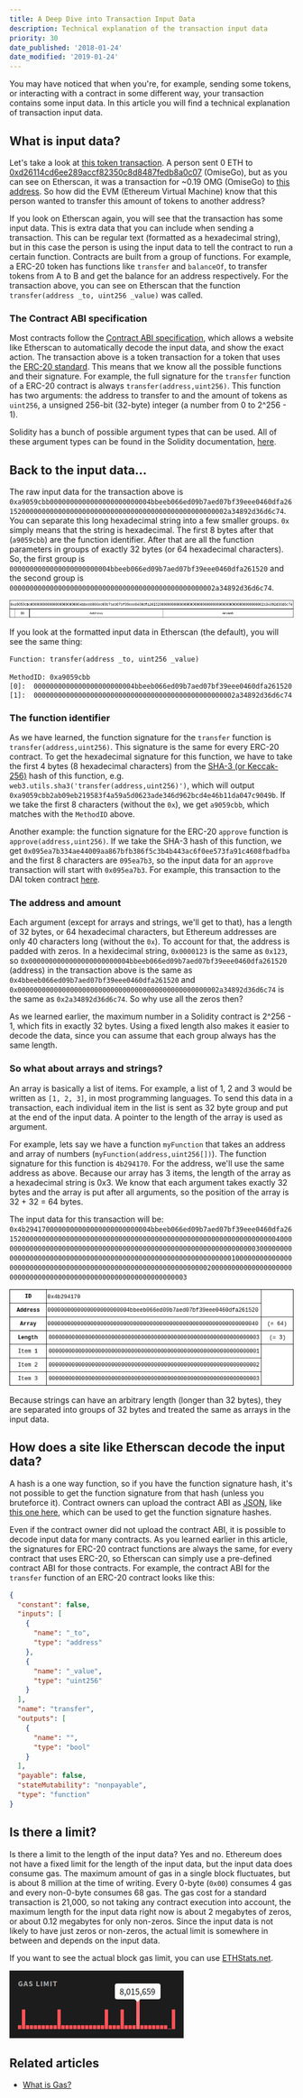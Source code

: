 ```yaml
---
title: A Deep Dive into Transaction Input Data
description: Technical explanation of the transaction input data
priority: 30
date_published: '2018-01-24'
date_modified: '2019-01-24'
---
```


You may have noticed that when you're, for example, sending some tokens, or interacting with a contract in some different way, your transaction contains some input data. In this article you will find a technical explanation of transaction input data.

## What is input data?

Let's take a look at [this token transaction](https://etherscan.io/tx/0xa0d13ee62d9013ec0d704abe746e3e0fc1822771b8a039db0926d831971fa157). A person sent 0 ETH to [0xd26114cd6ee289accf82350c8d8487fedb8a0c07](https://etherscan.io/address/0xd26114cd6ee289accf82350c8d8487fedb8a0c07) (OmiseGo), but as you can see on Etherscan, it was a transaction for ~0.19 OMG (OmiseGo) to [this address](https://etherscan.io/address/0x4bbeeb066ed09b7aed07bf39eee0460dfa261520). So how did the EVM (Ethereum Virtual Machine) know that this person wanted to transfer this amount of tokens to another address?

If you look on Etherscan again, you will see that the transaction has some input data. This is extra data that you can include when sending a transaction. This can be regular text (formatted as a hexadecimal string), but in this case the person is using the input data to tell the contract to run a certain function. Contracts are built from a group of functions. For example, a ERC-20 token has functions like `transfer` and `balanceOf`, to transfer tokens from A to B and get the balance for an address respectively. For the transaction above, you can see on Etherscan that the function `transfer(address _to, uint256 _value)` was called.

### The Contract ABI specification

Most contracts follow the [Contract ABI specification](https://solidity.readthedocs.io/en/develop/abi-spec.html), which allows a website like Etherscan to automatically decode the input data, and show the exact action. The transaction above is a token transaction for a token that uses the [ERC-20 standard](https://github.com/ethereum/EIPs/blob/master/EIPS/eip-20.md). This means that we know all the possible functions and their signature. For example, the full signature for the `transfer` function of a ERC-20 contract is always `transfer(address,uint256)`. This function has two arguments: the address to transfer to and the amount of tokens as `uint256`, a unsigned 256-bit (32-byte) integer (a number from 0 to 2^256 - 1).

Solidity has a bunch of possible argument types that can be used. All of these argument types can be found in the Solidity documentation, [here](https://solidity.readthedocs.io/en/develop/abi-spec.html#types).

## Back to the input data...

The raw input data for the transaction above is `0xa9059cbb0000000000000000000000004bbeeb066ed09b7aed07bf39eee0460dfa26152000000000000000000000000000000000000000000000000002a34892d36d6c74`. You can separate this long hexadecimal string into a few smaller groups. `0x` simply means that the string is hexadecimal. The first 8 bytes after that (`a9059cbb`) are the function identifier. After that are all the function parameters in groups of exactly 32 bytes (or 64 hexadecimal characters). So, the first group is `0000000000000000000000004bbeeb066ed09b7aed07bf39eee0460dfa261520` and the second group is `000000000000000000000000000000000000000000000000002a34892d36d6c74`.

![Input Data Example](../../assets/general-knowledge/ethereum-blockchain/a-deep-dive-into-transaction-input-data/input-data.png)

If you look at the formatted input data in Etherscan (the default), you will see the same thing:

```text
Function: transfer(address _to, uint256 _value)

MethodID: 0xa9059cbb
[0]:  0000000000000000000000004bbeeb066ed09b7aed07bf39eee0460dfa261520
[1]:  00000000000000000000000000000000000000000000000002a34892d36d6c74
```

### The function identifier

As we have learned, the function signature for the `transfer` function is `transfer(address,uint256)`. This signature is the same for every ERC-20 contract. To get the hexadecimal signature for this function, we have to take the first 4 bytes (8 hexadecimal characters) from the [SHA-3 (or Keccak-256)](https://en.wikipedia.org/wiki/SHA-3) hash of this function, e.g. `web3.utils.sha3('transfer(address,uint256)')`, which will output `0xa9059cbb2ab09eb219583f4a59a5d0623ade346d962bcd4e46b11da047c9049b`. If we take the first 8 characters (without the `0x`), we get `a9059cbb`, which matches with the `MethodID` above.

Another example: the function signature for the ERC-20 `approve` function is `approve(address,uint256)`. If we take the SHA-3 hash of this function, we get `0x095ea7b334ae44009aa867bfb386f5c3b4b443ac6f0ee573fa91c4608fbadfba` and the first 8 characters are `095ea7b3`, so the input data for an `approve` transaction will start with `0x095ea7b3`. For example, this transaction to the DAI token contract [here](https://etherscan.io/tx/0x6e8e85d2b839cc5b199785645c03b423cbf4188dd91896b49413d2ad1832e27d).

### The address and amount

Each argument (except for arrays and strings, we'll get to that), has a length of 32 bytes, or 64 hexadecimal characters, but Ethereum addresses are only 40 characters long (without the `0x`). To account for that, the address is padded with zeros. In a hexidecimal string, `0x0000123` is the same as `0x123`, so `0x0000000000000000000000004bbeeb066ed09b7aed07bf39eee0460dfa261520` (address) in the transaction above is the same as `0x4bbeeb066ed09b7aed07bf39eee0460dfa261520` and `0x00000000000000000000000000000000000000000000000002a34892d36d6c74` is the same as `0x2a34892d36d6c74`. So why use all the zeros then?

As we learned earlier, the maximum number in a Solidity contract is 2^256 - 1, which fits in exactly 32 bytes. Using a fixed length also makes it easier to decode the data, since you can assume that each group always has the same length.

### So what about arrays and strings?

An array is basically a list of items. For example, a list of 1, 2 and 3 would be written as `[1, 2, 3]`, in most programming languages. To send this data in a transaction, each individual item in the list is sent as 32 byte group and put at the end of the input data. A pointer to the length of the array is used as argument.

For example, lets say we have a function `myFunction` that takes an address and array of numbers (`myFunction(address,uint256[])`). The function signature for this function is `4b294170`. For the address, we'll use the same address as above. Because our array has 3 items, the length of the array as a hexadecimal string is 0x3. We know that each argument takes exactly 32 bytes and the array is put after all arguments, so the position of the array is 32 + 32 = 64 bytes.

The input data for this transaction will be: `0x4b2941700000000000000000000000004bbeeb066ed09b7aed07bf39eee0460dfa26152000000000000000000000000000000000000000000000000000000000000000400000000000000000000000000000000000000000000000000000000000000003000000000000000000000000000000000000000000000000000000000000000100000000000000000000000000000000000000000000000000000000000000020000000000000000000000000000000000000000000000000000000000000003`

![Array Input Data Example](../../assets/general-knowledge/ethereum-blockchain/a-deep-dive-into-transaction-input-data/array-input-data.png)

Because strings can have an arbitrary length (longer than 32 bytes), they are separated into groups of 32 bytes and treated the same as arrays in the input data.

## How does a site like Etherscan decode the input data?

A hash is a one way function, so if you have the function signature hash, it's not possible to get the function signature from that hash (unless you bruteforce it). Contract owners can upload the contract ABI as [JSON](https://solidity.readthedocs.io/en/develop/abi-spec.html#json), like [this one here](https://api.etherscan.io/api?module=contract&action=getabi&address=0xfc668AE14b0F7702c04b105448fE733D96C558DF), which can be used to get the function signature hashes.

Even if the contract owner did not upload the contract ABI, it is possible to decode input data for many contracts. As you learned earlier in this article, the signatures for ERC-20 contract functions are always the same, for every contract that uses ERC-20, so Etherscan can simply use a pre-defined contract ABI for those contracts. For example, the contract ABI for the `transfer` function of an ERC-20 contract looks like this:

```json
{
  "constant": false,
  "inputs": [
    {
      "name": "_to",
      "type": "address"
    },
    {
      "name": "_value",
      "type": "uint256"
    }
  ],
  "name": "transfer",
  "outputs": [
    {
      "name": "",
      "type": "bool"
    }
  ],
  "payable": false,
  "stateMutability": "nonpayable",
  "type": "function"
}
```

## Is there a limit?

Is there a limit to the length of the input data? Yes and no. Ethereum does not have a fixed limit for the length of the input data, but the input data does consume gas. The maximum amount of gas in a single block fluctuates, but is about 8 million at the time of writing. Every 0-byte (`0x00`) consumes 4 gas and every non-0-byte consumes 68 gas. The gas cost for a standard transaction is 21,000, so not taking any contract execution into account, the maximum length for the input data right now is about 2 megabytes of zeros, or about 0.12 megabytes for only non-zeros. Since the input data is not likely to have just zeros or non-zeros, the actual limit is somewhere in between and depends on the input data.

If you want to see the actual block gas limit, you can use [ETHStats.net](https://ethstats.net/).

![Block Gas Limit](../../assets/general-knowledge/ethereum-blockchain/a-deep-dive-into-transaction-input-data/block-gas-limit.png)

## Related articles

* [What is Gas?](/general-knowledge/ethereum-blockchain/what-is-gas)
